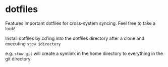 dotfiles
========
Features important dotfiles for cross-system syncing. Feel free to take a look! 

Install dotfiles by cd'ing into the dotfiles directory after a clone and executing `stow $directory`

e.g. `stow git` will create a symlink in the home directory to everything in the git directory